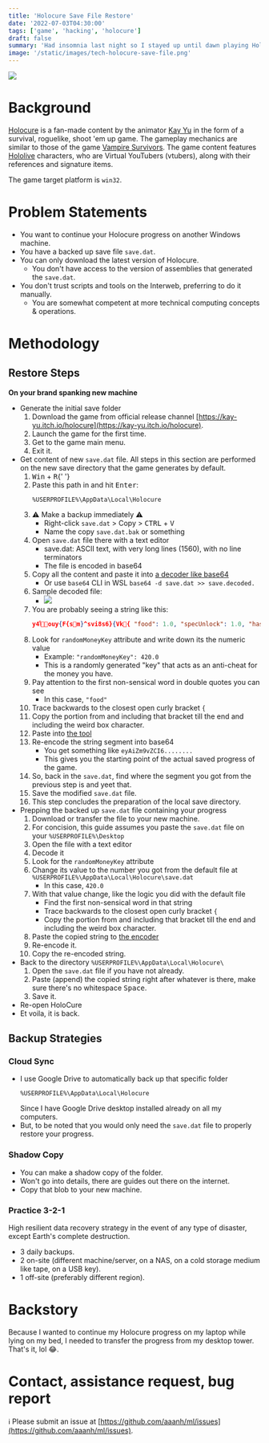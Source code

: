```yaml
---
title: 'Holocure Save File Restore'
date: '2022-07-03T04:30:00'
tags: ['game', 'hacking', 'holocure']
draft: false
summary: 'Had insomnia last night so I stayed up until dawn playing Holocure'
image: '/static/images/tech-holocure-save-file.png'
---
```


<img src="/static/images/tech-holocure-save-file.png"></img>

# Background

[Holocure](https://kay-yu.itch.io/holocure) is a fan-made content by the animator [Kay Yu](https://twitter.com/kaynimatic) in the form of a survival, roguelike, shoot &apos;em up game. The gameplay mechanics are similar to those of the game [Vampire Survivors](https://store.steampowered.com/app/1794680/Vampire_Survivors/). The game content features [Hololive](https://hololive.hololivepro.com/) characters, who are Virtual YouTubers (vtubers), along with their references and signature items.

The game target platform is `win32`.

# Problem Statements

- You want to continue your Holocure progress on another Windows machine.
- You have a backed up save file `save.dat`.
- You can only download the latest version of Holocure.
  - You don't have access to the version of assemblies that generated the `save.dat`.
- You don't trust scripts and tools on the Interweb, preferring to do it manually.
  - You are somewhat competent at more technical computing concepts &amp; operations.

# Methodology

## Restore Steps

**On your brand spanking new machine**

- Generate the initial save folder
  1. Download the game from official release channel [https://kay-yu.itch.io/holocure](https://kay-yu.itch.io/holocure).
  1. Launch the game for the first time.
  1. Get to the game main menu.
  1. Exit it.
- Get content of new `save.dat` file. All steps in this section are performed on the new save directory that the game generates by default.
  1. <kbd>Win</kbd> + <kbd>R</kbd>{' '}
  1. Paste this path in and hit <kbd>Enter</kbd>:
     ```
     %USERPROFILE%\AppData\Local\Holocure
     ```
  1. ⚠ Make a backup immediately ⚠
     - Right-click `save.dat` > Copy > <kbd>CTRL</kbd> + <kbd>V</kbd>
     - Name the copy `save.dat.bak` or something
  1. Open `save.dat` file there with a text editor
     - save.dat: ASCII text, with very long lines (1560), with no line terminators
     - The file is encoded in base64
  1. Copy all the content and paste it into [a decoder like base64](https://www.base64decode.org/)
     - Or use `base64` CLI in WSL `base64 -d save.dat >> save.decoded.`
  1. Sample decoded file:
     - <img src="/static/images/tech-holocure-example.png"></img>
  1. You are probably seeing a string like this:
     ```json
     y4ݴouy{F{sm}^svi8s6}{Vk{ "food": 1.0, "specUnlock": 1.0, "haste": 2.0, "holoCoins": -136.0, "unlockedItems": [ "BodyPillow", "FullMeal", "PikiPikiPiman", "SuccubusHorn", "Headphones", "UberSheep"........
     ```
  1. Look for `randomMoneyKey` attribute and write down its the numeric value
     - Example: `"randomMoneyKey": 420.0`
     - This is a randomly generated "key" that acts as an anti-cheat for the money you have.
  1. Pay attention to the first non-sensical word in double quotes you can see
     - In this case, `"food"`
  1. Trace backwards to the closest open curly bracket `{`
  1. Copy the portion from and including that bracket till the end and including the weird box character.
  1. Paste into [the tool](https://www.base64encode.org/)
  1. Re-encode the string segment into base64
     - You get something like `eyAiZm9vZCI6........`
     - This gives you the starting point of the actual saved progress of the game.
  1. So, back in the `save.dat`, find where the segment you got from the previous step is and yeet that.
  1. Save the modified `save.dat` file.
  1. This step concludes the preparation of the local save directory.
- Prepping the backed up `save.dat` file containing your progress
  1. Download or transfer the file to your new machine.
  1. For concision, this guide assumes you paste the `save.dat` file on your `%USERPROFILE%\Desktop`
  1. Open the file with a text editor
  1. Decode it
  1. Look for the `randomMoneyKey` attribute
  1. Change its value to the number you got from the default file at `%USERPROFILE%\AppData\Local\Holocure\save.dat`
     - In this case, `420.0`
  1. With that value change, like the logic you did with the default file
     - Find the first non-sensical word in that string
     - Trace backwards to the closest open curly bracket `{`
     - Copy the portion from and including that bracket till the end and including the weird box character.
  1. Paste the copied string to [the encoder](https://base64encode.org)
  1. Re-encode it.
  1. Copy the re-encoded string.
- Back to the directory `%USERPROFILE%\AppData\Local\Holocure\`
  1. Open the `save.dat` file if you have not already.
  1. Paste (append) the copied string right after whatever is there, make sure there's no whitespace <kbd>Space</kbd>.
  1. Save it.
- Re-open HoloCure
- Et voila, it is back.

## Backup Strategies

### Cloud Sync

- I use Google Drive to automatically back up that specific folder
  ```
  %USERPROFILE%\AppData\Local\Holocure
  ```
  Since I have Google Drive desktop installed already on all my computers.
- But, to be noted that you would only need the `save.dat` file to properly restore your progress.

### Shadow Copy

- You can make a shadow copy of the folder.
- Won't go into details, there are guides out there on the internet.
- Copy that blob to your new machine.

### Practice 3-2-1

High resilient data recovery strategy in the event of any type of disaster, except Earth's complete destruction.

- 3 daily backups.
- 2 on-site (different machine/server, on a NAS, on a cold storage medium like tape, on a USB key).
- 1 off-site (preferably different region).

# Backstory

Because I wanted to continue my Holocure progress on my laptop while lying on my bed, I needed to transfer the progress from my desktop tower. That's it, lol 😂.

# Contact, assistance request, bug report

ℹ Please submit an issue at [https://github.com/aaanh/ml/issues](https://github.com/aaanh/ml/issues).
